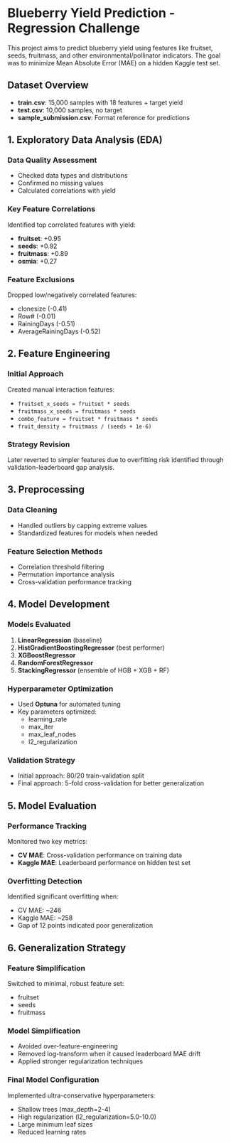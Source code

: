 # Blueberry Yield Prediction - Regression Challenge

This project aims to predict blueberry yield using features like fruitset, seeds, fruitmass, and other environmental/pollinator indicators. The goal was to minimize Mean Absolute Error (MAE) on a hidden Kaggle test set.

## Dataset Overview

- **train.csv**: 15,000 samples with 18 features + target yield
- **test.csv**: 10,000 samples, no target
- **sample_submission.csv**: Format reference for predictions

## 1. Exploratory Data Analysis (EDA)

### Data Quality Assessment
- Checked data types and distributions
- Confirmed no missing values
- Calculated correlations with yield

### Key Feature Correlations
Identified top correlated features with yield:
- **fruitset**: +0.95
- **seeds**: +0.92
- **fruitmass**: +0.89
- **osmia**: +0.27

### Feature Exclusions
Dropped low/negatively correlated features:
- clonesize (-0.41)
- Row# (-0.01)
- RainingDays (-0.51)
- AverageRainingDays (-0.52)

## 2. Feature Engineering

### Initial Approach
Created manual interaction features:
- `fruitset_x_seeds = fruitset * seeds`
- `fruitmass_x_seeds = fruitmass * seeds`
- `combo_feature = fruitset * fruitmass * seeds`
- `fruit_density = fruitmass / (seeds + 1e-6)`

### Strategy Revision
Later reverted to simpler features due to overfitting risk identified through validation-leaderboard gap analysis.

## 3. Preprocessing

### Data Cleaning
- Handled outliers by capping extreme values
- Standardized features for models when needed

### Feature Selection Methods
- Correlation threshold filtering
- Permutation importance analysis
- Cross-validation performance tracking

## 4. Model Development

### Models Evaluated
1. **LinearRegression** (baseline)
2. **HistGradientBoostingRegressor** (best performer)
3. **XGBoostRegressor**
4. **RandomForestRegressor**
5. **StackingRegressor** (ensemble of HGB + XGB + RF)

### Hyperparameter Optimization
- Used **Optuna** for automated tuning
- Key parameters optimized:
  - learning_rate
  - max_iter
  - max_leaf_nodes
  - l2_regularization

### Validation Strategy
- Initial approach: 80/20 train-validation split
- Final approach: 5-fold cross-validation for better generalization

## 5. Model Evaluation

### Performance Tracking
Monitored two key metrics:
- **CV MAE**: Cross-validation performance on training data
- **Kaggle MAE**: Leaderboard performance on hidden test set

### Overfitting Detection
Identified significant overfitting when:
- CV MAE: ~246
- Kaggle MAE: ~258
- Gap of 12 points indicated poor generalization

## 6. Generalization Strategy

### Feature Simplification
Switched to minimal, robust feature set:
- fruitset
- seeds
- fruitmass

### Model Simplification
- Avoided over-feature-engineering
- Removed log-transform when it caused leaderboard MAE drift
- Applied stronger regularization techniques

### Final Model Configuration
Implemented ultra-conservative hyperparameters:
- Shallow trees (max_depth=2-4)
- High regularization (l2_regularization=5.0-10.0)
- Large minimum leaf sizes
- Reduced learning rates


